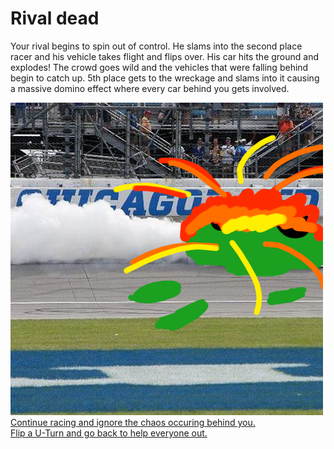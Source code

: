 # Rival dead  
Your rival begins to spin out of control. He slams into  the second place racer and his vehicle takes flight and flips over. His car hits the ground and explodes! The crowd goes wild and the vehicles that were falling behind begin to catch up. 5th place gets to the wreckage and slams into it causing a massive domino effect where every car behind you gets involved.  

![rival-explode.png](../pictures/rival-explode.png)  
[Continue racing and ignore the chaos occuring behind you.](continue-racing.md)  
[Flip a U-Turn and go back to help everyone out.](flip-uturn.md)  

